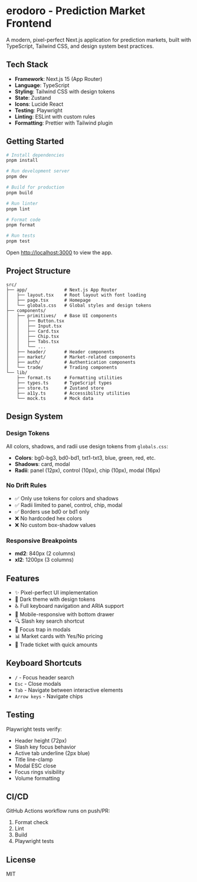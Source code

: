 # erodoro - Prediction Market Frontend

A modern, pixel-perfect Next.js application for prediction markets, built with TypeScript, Tailwind CSS, and design system best practices.

## Tech Stack

- **Framework**: Next.js 15 (App Router)
- **Language**: TypeScript
- **Styling**: Tailwind CSS with design tokens
- **State**: Zustand
- **Icons**: Lucide React
- **Testing**: Playwright
- **Linting**: ESLint with custom rules
- **Formatting**: Prettier with Tailwind plugin

## Getting Started

```bash
# Install dependencies
pnpm install

# Run development server
pnpm dev

# Build for production
pnpm build

# Run linter
pnpm lint

# Format code
pnpm format

# Run tests
pnpm test
```

Open [http://localhost:3000](http://localhost:3000) to view the app.

## Project Structure

```
src/
├── app/              # Next.js App Router
│   ├── layout.tsx    # Root layout with font loading
│   ├── page.tsx      # Homepage
│   └── globals.css   # Global styles and design tokens
├── components/
│   ├── primitives/   # Base UI components
│   │   ├── Button.tsx
│   │   ├── Input.tsx
│   │   ├── Card.tsx
│   │   ├── Chip.tsx
│   │   ├── Tabs.tsx
│   │   └── ...
│   ├── header/       # Header components
│   ├── market/       # Market-related components
│   ├── auth/         # Authentication components
│   └── trade/        # Trading components
└── lib/
    ├── format.ts     # Formatting utilities
    ├── types.ts      # TypeScript types
    ├── store.ts      # Zustand store
    ├── a11y.ts       # Accessibility utilities
    └── mock.ts       # Mock data
```

## Design System

### Design Tokens

All colors, shadows, and radii use design tokens from `globals.css`:

- **Colors**: bg0-bg3, bd0-bd1, txt1-txt3, blue, green, red, etc.
- **Shadows**: card, modal
- **Radii**: panel (12px), control (10px), chip (10px), modal (16px)

### No Drift Rules

- ✅ Only use tokens for colors and shadows
- ✅ Radii limited to panel, control, chip, modal
- ✅ Borders use bd0 or bd1 only
- ❌ No hardcoded hex colors
- ❌ No custom box-shadow values

### Responsive Breakpoints

- **md2**: 840px (2 columns)
- **xl2**: 1200px (3 columns)

## Features

- ✨ Pixel-perfect UI implementation
- 🎨 Dark theme with design tokens
- ♿ Full keyboard navigation and ARIA support
- 📱 Mobile-responsive with bottom drawer
- 🔍 Slash key search shortcut
- 🎯 Focus trap in modals
- 📊 Market cards with Yes/No pricing
- 💱 Trade ticket with quick amounts

## Keyboard Shortcuts

- `/` - Focus header search
- `Esc` - Close modals
- `Tab` - Navigate between interactive elements
- `Arrow keys` - Navigate chips

## Testing

Playwright tests verify:

- Header height (72px)
- Slash key focus behavior
- Active tab underline (2px blue)
- Title line-clamp
- Modal ESC close
- Focus rings visibility
- Volume formatting

## CI/CD

GitHub Actions workflow runs on push/PR:

1. Format check
2. Lint
3. Build
4. Playwright tests

## License

MIT
